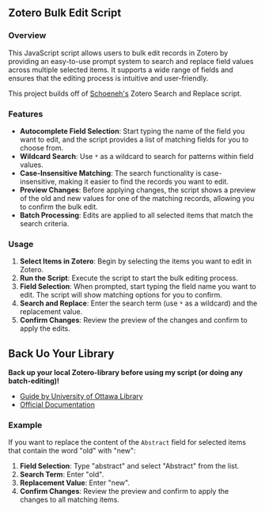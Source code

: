 ## Zotero Bulk Edit Script

### Overview

This JavaScript script allows users to bulk edit records in Zotero by providing an easy-to-use prompt system to search and replace field values across multiple selected items. It supports a wide range of fields and ensures that the editing process is intuitive and user-friendly.

This project builds off of [Schoeneh's](https://github.com/Schoeneh) Zotero Search and Replace script.

### Features

- **Autocomplete Field Selection**: Start typing the name of the field you want to edit, and the script provides a list of matching fields for you to choose from.
- **Wildcard Search**: Use `*` as a wildcard to search for patterns within field values.
- **Case-Insensitive Matching**: The search functionality is case-insensitive, making it easier to find the records you want to edit.
- **Preview Changes**: Before applying changes, the script shows a preview of the old and new values for one of the matching records, allowing you to confirm the bulk edit.
- **Batch Processing**: Edits are applied to all selected items that match the search criteria.

### Usage

1. **Select Items in Zotero**: Begin by selecting the items you want to edit in Zotero.
2. **Run the Script**: Execute the script to start the bulk editing process.
3. **Field Selection**: When prompted, start typing the field name you want to edit. The script will show matching options for you to confirm.
4. **Search and Replace**: Enter the search term (use `*` as a wildcard) and the replacement value.
5. **Confirm Changes**: Review the preview of the changes and confirm to apply the edits.

## Back Uo Your Library
**Back up your local Zotero-library before using my script (or doing any batch-editing)!**
- [Guide by University of Ottawa Library](https://uottawa.libguides.com/how_to_use_zotero/back_up_and_restore)
- [Official Documentation](https://www.zotero.org/support/zotero_data)

### Example

If you want to replace the content of the `Abstract` field for selected items that contain the word "old" with "new":

1. **Field Selection**: Type "abstract" and select "Abstract" from the list.
2. **Search Term**: Enter "old".
3. **Replacement Value**: Enter "new".
4. **Confirm Changes**: Review the preview and confirm to apply the changes to all matching items.
